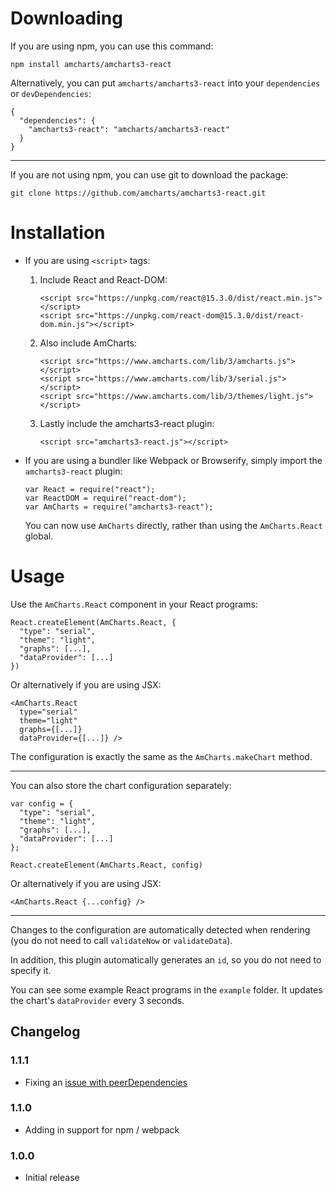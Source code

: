Downloading
===========

If you are using npm, you can use this command:

```
npm install amcharts/amcharts3-react
```

Alternatively, you can put `amcharts/amcharts3-react` into your `dependencies` or `devDependencies`:

```
{
  "dependencies": {
    "amcharts3-react": "amcharts/amcharts3-react"
  }
}
```

----

If you are not using npm, you can use git to download the package:

```
git clone https://github.com/amcharts/amcharts3-react.git
```

Installation
============

* If you are using `<script>` tags:

  1. Include React and React-DOM:

     ```
     <script src="https://unpkg.com/react@15.3.0/dist/react.min.js"></script>
     <script src="https://unpkg.com/react-dom@15.3.0/dist/react-dom.min.js"></script>
     ```

  2. Also include AmCharts:

     ```
     <script src="https://www.amcharts.com/lib/3/amcharts.js"></script>
     <script src="https://www.amcharts.com/lib/3/serial.js"></script>
     <script src="https://www.amcharts.com/lib/3/themes/light.js"></script>
     ```

  3. Lastly include the amcharts3-react plugin:

     ```
     <script src="amcharts3-react.js"></script>
     ```

* If you are using a bundler like Webpack or Browserify, simply import the `amcharts3-react` plugin:

  ```
  var React = require("react");
  var ReactDOM = require("react-dom");
  var AmCharts = require("amcharts3-react");
  ```

  You can now use `AmCharts` directly, rather than using the `AmCharts.React` global.

Usage
=====

Use the `AmCharts.React` component in your React programs:

```
React.createElement(AmCharts.React, {
  "type": "serial",
  "theme": "light",
  "graphs": [...],
  "dataProvider": [...]
})
```

Or alternatively if you are using JSX:

```
<AmCharts.React
  type="serial"
  theme="light"
  graphs={[...]}
  dataProvider={[...]} />
```

The configuration is exactly the same as the `AmCharts.makeChart` method.

----

You can also store the chart configuration separately:

```
var config = {
  "type": "serial",
  "theme": "light",
  "graphs": [...],
  "dataProvider": [...]
};
```

```
React.createElement(AmCharts.React, config)
```

Or alternatively if you are using JSX:

```
<AmCharts.React {...config} />
```

----

Changes to the configuration are automatically detected when rendering (you do not need to call `validateNow` or `validateData`).

In addition, this plugin automatically generates an `id`, so you do not need to specify it.

You can see some example React programs in the `example` folder. It updates the chart's `dataProvider` every 3 seconds.


## Changelog

### 1.1.1
* Fixing an [issue with peerDependencies](https://github.com/npm/npm/issues/3218)

### 1.1.0
* Adding in support for npm / webpack

### 1.0.0
* Initial release
